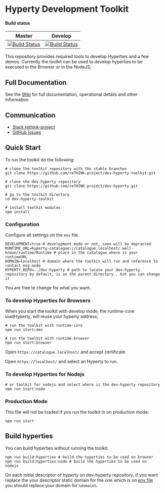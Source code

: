 
Hyperty Development Toolkit
=========================


#### Build status

| Master                                   | Develop                                  |
| ---------------------------------------- | ---------------------------------------- |
| [![Build Status](https://travis-ci.org/reTHINK-project/dev-hyperty-toolkit.svg?branch=master)](https://travis-ci.org/reTHINK-project/dev-hyperty-toolkit) | [![Build Status](https://travis-ci.org/reTHINK-project/dev-hyperty-toolkit.svg?branch=develop)](https://travis-ci.org/reTHINK-project/dev-hyperty-toolkit) |

This repository provides required tools to develop Hyperties and a few demos.
Currently the toolkit can be used to develop hyperties to be executed in the Browser or in the NodeJS;


## Full Documentation

See the [Wiki](https://github.com/reTHINK-project/dev-hyperty-toolkit/wiki) for full documentation, operational details and other information.

## Communication
- [Slack rethink-project](https://rethink-project.slack.com)
- [GitHub Issues](https://github.com/reTHINK-project/dev-hyperty-toolkit/issues)

## Quick Start

To run the toolkit do the following:

```shell
# clone the toolkit repository with the stable branches
git clone https://github.com/reTHINK-project/dev-hyperty-toolkit.git
```

```shell
# clone the dev-hyperty repository
git clone https://github.com/reTHINK-project/dev-hyperty.git

# go to the toolkit directory
cd dev-hyperty-toolkit

# install toolkit modules
npm install
```

### <a id="env">Configuration</a>

Configure all settings on the `env` file.

```shell
DEVELOPMENT=true # development mode or not, soon will be depracted
RUNTIME_URL=hyperty-catalogue://catalogue.localhost/.well-known/runtime/Runtime # place in the catalogue where is your runtimeURL
DOMAIN=localhost # domain where the toolkit will run and reference to contact msg-node
HYPERTY_REPO=../dev-hyperty # path to locate your dev-hyperty repository by default, is on the parent directory.. but you can change it
```
You are free to change for what you want..

### To develop Hyperties for Browsers

When you start the toolkit with develop mode, the runtime-core loadHyperty, will reuse your hyperty address;

```shell
# run the toolkit with runtime-core
npm run start:dev

# run the toolkit with runtime-browser
npm run start:browser
```
Open `https://catalogue.localhost/` and accept certificate

Open `https://localhost/` and select an Hyperty to run.

### To develop Hyperties for Nodejs

```shell
# or toolkit for nodejs and select where is the dev-hyperty repository
npm run start:node
```

### Production Mode

This file will not be loaded if you run the toolkit in on production mode:

```shell
npm run start
```

## Build hyperties

You can build hyperties without running the toolkit.

```shell
npm run build:hyperties # build the hyperties to be used on browser
npm run build:hyperties:node # build the hyperties to be used on nodejs
```
On each initial descriptor of hyperty on dev-hyperty repository, if you want replace the your descriptor static domain for the one which is on [env file](#env) you should replace your domain for `%domain%`.
